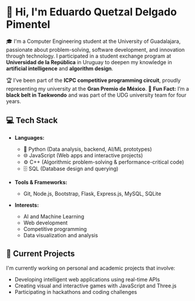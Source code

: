 # 👋 Hi, I'm Eduardo Quetzal Delgado Pimentel

🎓 I'm a Computer Engineering student at the University of Guadalajara, passionate about problem-solving, software development, and innovation through technology. I participated in a student exchange program at **Universidad de la República** in Uruguay to deepen my knowledge in **artificial intelligence** and **algorithm design**.

🏆 I’ve been part of the **ICPC competitive programming circuit**, proudly representing my university at the **Gran Premio de México**. 
🥋 **Fun Fact:** I’m a **black belt in Taekwondo** and was part of the UDG university team for four years. 

## 💻 Tech Stack

- **Languages:**  
  - 🐍 Python (Data analysis, backend, AI/ML prototypes)  
  - 🌐 JavaScript (Web apps and interactive projects)  
  - ⚙️ C++ (Algorithmic problem-solving & performance-critical code)  
  - 🗄️ SQL (Database design and querying)

- **Tools & Frameworks:**  
  - Git, Node.js, Bootstrap, Flask, Express.js, MySQL, SQLite

- **Interests:**  
  - AI and Machine Learning  
  - Web development  
  - Competitive programming  
  - Data visualization and analysis  

## 🚀 Current Projects
I'm currently working on personal and academic projects that involve:
- Developing intelligent web applications using real-time APIs  
- Creating visual and interactive games with JavaScript and Three.js  
- Participating in hackathons and coding challenges  


